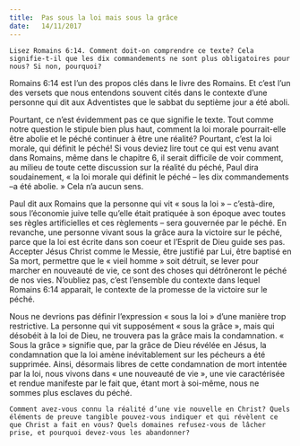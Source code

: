 ```yaml
---
title:  Pas sous la loi mais sous la grâce
date:   14/11/2017
---
```


`Lisez Romains 6:14. Comment doit-on comprendre ce texte? Cela signifie-t-il que les dix commandements ne sont plus obligatoires pour nous? Si non, pourquoi?`

Romains 6:14 est l’un des propos clés dans le livre des Romains. Et c’est l’un des versets que nous entendons souvent cités dans le contexte d’une personne qui dit aux Adventistes que le sabbat du septième jour a été aboli.

Pourtant, ce n’est évidemment pas ce que signifie le texte. Tout comme notre question le stipule bien plus haut, comment la loi morale pourrait-elle être abolie et le péché continuer à être une réalité? Pourtant, c’est la loi morale, qui définit le péché! Si vous deviez lire tout ce qui est venu avant dans Romains, même dans le chapitre 6, il serait difficile de voir comment, au milieu de toute cette discussion sur la réalité du péché, Paul dira soudainement, « la loi morale qui définit le péché – les dix commandements –a été abolie. » Cela n’a aucun sens. 

Paul dit aux Romains que la personne qui vit « sous la loi » – c’està-dire, sous l’économie juive telle qu’elle était pratiquée à son époque avec toutes ses règles artificielles et ces règlements – sera gouvernée par le péché. En revanche, une personne vivant sous la grâce aura la victoire sur le péché, parce que la loi est écrite dans son coeur et l’Esprit de Dieu guide ses pas. Accepter Jésus Christ comme le Messie, être justifié par Lui, être baptisé en Sa mort, permettre que le « vieil homme » soit détruit, se lever pour marcher en nouveauté de vie, ce sont des choses qui détrôneront le péché de nos vies. N’oubliez pas, c’est l’ensemble du contexte dans lequel Romains 6:14 apparait, le contexte de la promesse de la victoire sur le péché. 

Nous ne devrions pas définir l’expression « sous la loi » d’une manière trop restrictive. La personne qui vit supposément « sous la grâce », mais qui désobéit à la loi de Dieu, ne trouvera pas la grâce mais la condamnation. « Sous la grâce » signifie que, par la grâce de Dieu révélée en Jésus, la condamnation que la loi amène inévitablement sur les pécheurs a été supprimée. Ainsi, désormais libres de cette condamnation de mort intentée par la loi, nous vivons dans « une nouveauté de vie », une vie caractérisée et rendue manifeste par le fait que, étant mort à soi-même, nous ne sommes plus esclaves du péché. 

`Comment avez-vous connu la réalité d’une vie nouvelle en Christ? Quels éléments de preuve tangible pouvez-vous indiquer et qui révèlent ce que Christ a fait en vous? Quels domaines refusez-vous de lâcher prise, et pourquoi devez-vous les abandonner?`